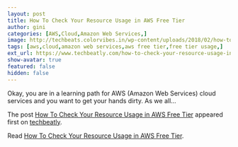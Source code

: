 ```yaml
---
layout: post
title: How To Check Your Resource Usage in AWS Free Tier
author: gini
categories: [AWS,Cloud,Amazon Web Services,]
image: http://techbeats.colorvibes.in/wp-content/uploads/2018/02/how-to-check-your-resource-usage-in-aws-free-tier-4.png
tags: [aws,cloud,amazon web services,aws free tier,free tier usage,]
ext_url: https://www.techbeatly.com/how-to-check-your-resource-usage-in-aws-free-tier/
show-avatar: true
featured: false
hidden: false
---
```


<p>Okay, you are in a learning path for AWS (Amazon Web Services) cloud services and you want to get your hands dirty. As we all&#46;&#46;&#46;</p>
<p>The post <a href="https://www.techbeatly.com/how-to-check-your-resource-usage-in-aws-free-tier/">How To Check Your Resource Usage in AWS Free Tier</a> appeared first on <a href="https://www.techbeatly.com">techbeatly</a>.</p>

Read [How To Check Your Resource Usage in AWS Free Tier](https://www.techbeatly.com/how-to-check-your-resource-usage-in-aws-free-tier/).